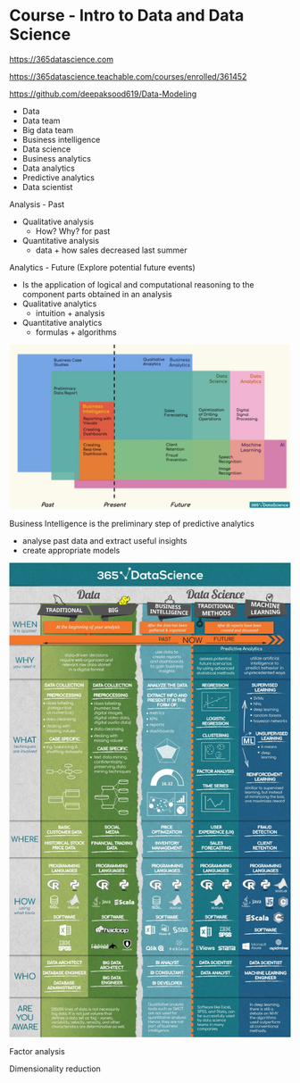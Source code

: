 # Course - Intro to Data and Data Science

https://365datascience.com

https://365datascience.teachable.com/courses/enrolled/361452

https://github.com/deepaksood619/Data-Modeling

- Data
- Data team
- Big data team
- Business intelligence
- Data science
- Business analytics
- Data analytics
- Predictive analytics
- Data scientist

Analysis - Past

- Qualitative analysis
    - How? Why? for past
- Quantitative analysis
    - data + how sales decreased last summer

Analytics - Future (Explore potential future events)

- Is the application of logical and computational reasoning to the component parts obtained in an analysis
- Qualitative analytics
    - intuition + analysis
- Quantitative analytics
    - formulas + algorithms

![image](../media/Course-Intro-to-Data-and-Data-Science-image1.jpg)

Business Intelligence is the preliminary step of predictive analytics

- analyse past data and extract useful insights
- create appropriate models

![image](../media/Course-Intro-to-Data-and-Data-Science-image2.jpg)

Factor analysis

Dimensionality reduction
